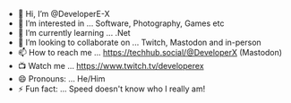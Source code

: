 - 👋 Hi, I’m @DeveloperE-X
- 👀 I’m interested in ... Software, Photography, Games etc
- 🌱 I’m currently learning ... .Net
- 💞️ I’m looking to collaborate on ... Twitch, Mastodon and in-person
- 📫 How to reach me ... https://techhub.social/@DeveloperX (Mastodon)
- 📺 Watch me ... https://www.twitch.tv/developerex
- 😄 Pronouns: ... He/Him
- ⚡ Fun fact: ... Speed doesn't know who I really am!

<!---
DeveloperE-X/DeveloperE-X is a ✨ special ✨ repository because its `README.md` (this file) appears on your GitHub profile.
You can click the Preview link to take a look at your changes.
--->
